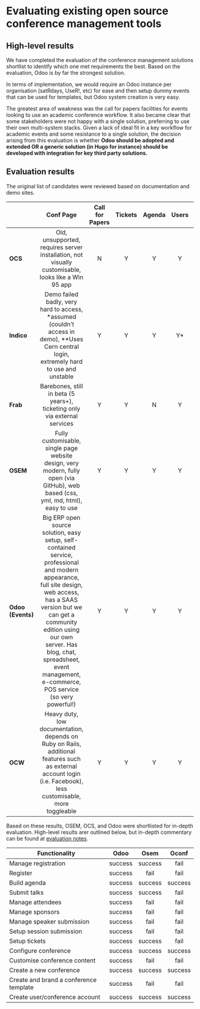 # Evaluating existing open source conference management tools

## High-level results
We have completed the evaluation of the conference management solutions shortlist to identify which one met requirements the best. Based on the evaluation, Odoo is by far the strongest solution. 

In terms of implementation, we would require an Odoo instance per organisation (satRdays, UseR!, etc) for ease and then setup dummy events that can be used for templates, but Odoo system creation is very easy. 

The greatest area of weakness was the call for papers facilities for events looking to use an academic conference workflow.
It also became clear that some stakeholders were not happy with a single solution, preferring to use their own multi-system stacks. Given a lack of ideal fit in a key workflow for academic events and some resistance to a single solution, the decision arising from this evaluation is whether  **Odoo should be adopted and extended OR a generic solution (in Hugo for instance) should be developed with integration for key third party solutions.**


## Evaluation results
The original list of candidates were reviewed based on documentation and demo sites.

|               | Conf Page | Call for Papers | Tickets | Agenda | Users | Notes |
| :--- | :---: | :---: | :---: | :---: | :---: | :--- |
| **OCS** | Old, unsupported, requires server installation, not visually customisable, looks like a Win 95 app | N | Y | Y | Y | N | 
| **Indico** | Demo failed badly, very hard to access, *assumed (couldn't access in demo), **Uses Cern central login, extremely hard to use and unstable | Y | Y | Y | Y* | Y** | 
| **Frab** | Barebones, still in beta (5 years+), ticketing only via external services | Y | Y | N | Y | Y |
| **OSEM** | Fully customisable, single page website design, very modern, fully open (via GitHub), web based (css, yml, md, html), easy to use | Y | Y | Y | Y | Y |
| **Odoo (Events)** | Big ERP open source solution, easy setup, self-contained service, professional and modern appearance, full site design, web access, has a SAAS version but we can get a community edition using our own server. Has blog, chat, spreadsheet, event management, e-commerce, POS service (so very powerful!)  | Y | Y | Y | Y | Y |
| **OCW** | Heavy duty, low documentation, depends on Ruby on Rails, additional features such as external account login (i.e. Facebook),  less customisable, more toggleable| Y | Y | Y | Y | Y |

Based on these results, OSEM, OCS, and Odoo were shortlisted for in-depth evaluation. High-level results arer outlined below, but in-depth commentary can be found at [evaluation notes](reviews/rcms_review(am).md).

| Functionality                          | Odoo        | Osem        | Oconf       |
|----------------------------------------|:-----------:|:-----------:|:-----------:|
| Manage registration                    | success     | success     | fail        |
| Register                               | success     | fail        | fail        |
| Build agenda                           | success     | success     | success     |
| Submit talks                           | success     | success     | fail        |
| Manage attendees                       | success     | fail        | fail        |
| Manage sponsors                        | success     | fail        | fail        |
| Manage speaker submission              | success     | fail        | fail        |
| Setup session submission               | success     | fail        | fail        |
| Setup tickets                          | success     | success     | fail        |
| Configure conference                   | success     | success     | success     |
| Customise conference content           | success     | fail        | fail        |
| Create a new conference                | success     | success     | success     |
| Create and brand a conference template | success     | fail        | fail        |
| Create user/conference account         | success     | success     | success     |

